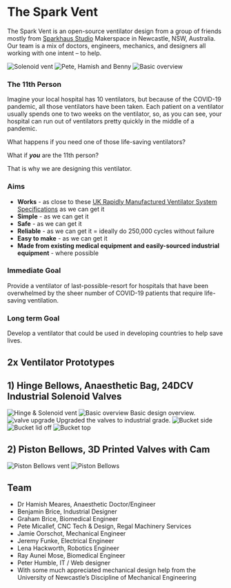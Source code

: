 # The Spark Vent

The Spark Vent is an open-source ventilator design from a group of friends mostly from [Sparkhaus Studio](https://sparkhaus.studio) Makerspace in Newcastle, NSW, Australia. Our team is a mix of doctors, engineers, mechanics, and designers all working with one intent – to help.

   ![Solenoid vent](images/three_valve200.jpeg) ![Pete, Hamish and Benny](images/crew200.jpeg)  ![Basic overview](images/basic_overview200.jpeg)

### The 11th Person

Imagine your local hospital has 10 ventilators, but because of the COVID-19 pandemic, all those ventilators have been taken. Each patient on a ventilator usually spends one to two weeks on the ventilator, so, as you can see, your hospital can run out of ventilators pretty quickly in the middle of a pandemic.

What happens if you need one of those life-saving ventilators?

What if ***you*** are the 11th person?

That is why we are designing this ventilator.


### Aims

* **Works** - as close to these [UK Rapidly Manufactured Ventilator System Specifications](https://assets.publishing.service.gov.uk/government/uploads/system/uploads/attachment_data/file/876167/RMVS001_v3.1.pdf) as we can get it
* **Simple** - as we can get it
* **Safe** - as we can get it
* **Reliable** - as we can get it = ideally do 250,000 cycles without failure
* **Easy to make** - as we can get it
* **Made from existing medical equipment and easily-sourced industrial equipment** - where possible

### Immediate Goal
Provide a ventilator of last-possible-resort for hospitals that have been overwhelmed by the sheer number of COVID-19 patients that require life-saving ventilation.

### Long term Goal
Develop a ventilator that could be used in developing countries to help save lives.

## 2x Ventilator Prototypes

## 1) Hinge Bellows, Anaesthetic Bag, 24DCV Industrial Solenoid Valves
![Hinge & Solenoid vent](images/hinge_bellows_solenoids_v0.1.png)
![Basic overview](images/basic_overview400.jpeg) Basic design overview.
![valve upgrade](images/three_valve400.jpeg) Upgraded the valves to industrial grade.
![Bucket side](images/bucket_side200.jpg)
![Bucket lid off](images/bucket_lid_off200.jpg)
![Bucket top](images/bucket_top200.jpg)





## 2) Piston Bellows, 3D Printed Valves with Cam
![Piston Bellows vent](images/piston_bellows.png)
![Piston Bellows](images/piston_bellows_still.jpeg)

## Team

* Dr Hamish Meares, Anaesthetic Doctor/Engineer
* Benjamin Brice, Industrial Designer
* Graham Brice, Biomedical Engineer
* Pete Micallef, CNC Tech & Design, Regal Machinery Services
* Jamie Oorschot, Mechanical Engineer
* Jeremy Funke, Electrical Engineer
* Lena Hackworth, Robotics Engineer
* Ray Aunei Mose, Biomedical Engineer
* Peter Humble, IT / Web designer
* With some much appreciated mechanical design help from the University of Newcastle’s Discipline of Mechanical Engineering



